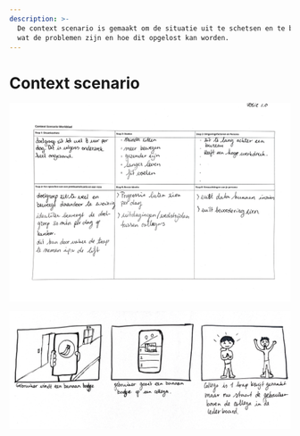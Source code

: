 ```yaml
---
description: >-
  De context scenario is gemaakt om de situatie uit te schetsen en te begrijpen
  wat de problemen zijn en hoe dit opgelost kan worden.
---
```


# Context scenario

![Afbeelding \[..\]](../.gitbook/assets/context-scenario-1.0.png)

![Afbeelding \[..\]](../.gitbook/assets/scannable-document-on-8-apr-2019-at-11_10_55.png)


